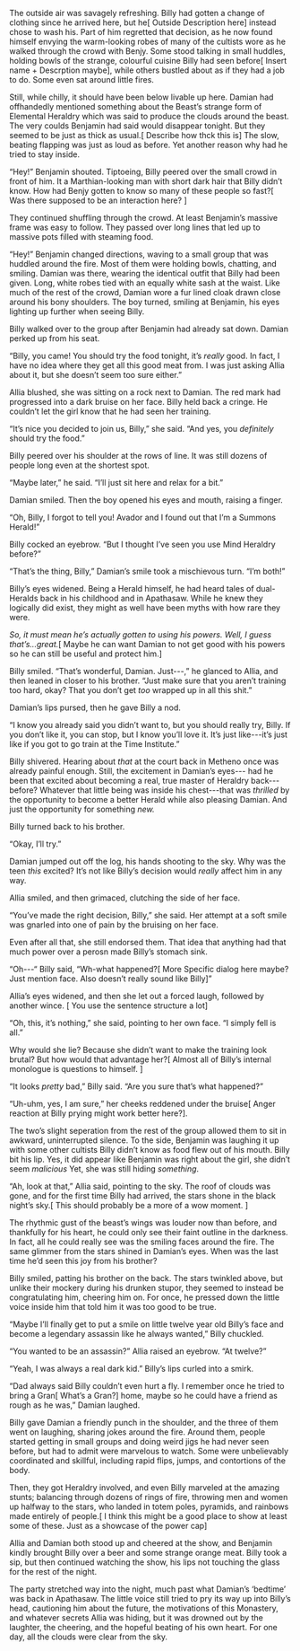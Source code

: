 The outside air was savagely refreshing. Billy had gotten a change of clothing since he arrived here, but he\[ Outside Description here\] instead chose to wash his. Part of him regretted that decision, as he now found himself envying the warm-looking robes of many of the cultists wore as he walked through the crowd with Benjy. Some stood talking in small huddles, holding bowls of the strange, colourful cuisine Billy had seen before\[ Insert name + Descrption maybe\], while others bustled about as if they had a job to do. Some even sat around little fires.

Still, while chilly, it should have been below livable up here. Damian had offhandedly mentioned something about the Beast’s strange form of Elemental Heraldry which was said to produce the clouds around the beast. The very coulds Benjamin had said would disappear tonight. But they seemed to be just as thick as usual.\[ Describe how thck this is\] The slow, beating flapping was just as loud as before. Yet another reason why had he tried to stay inside.

“Hey!” Benjamin shouted. Tiptoeing, Billy peered over the small crowd in front of him. It a Marthian-looking man with short dark hair that Billy didn’t know. How had Benjy gotten to know so many of these people so fast?\[ Was there supposed to be an interaction here? \]

They continued shuffling through the crowd. At least Benjamin’s massive frame was easy to follow. They passed over long lines that led up to massive pots filled with steaming food.

“Hey!” Benjamin changed directions, waving to a small group that was huddled around the fire. Most of them were holding bowls, chatting, and smiling. Damian was there, wearing the identical outfit that Billy had been given. Long, white robes tied with an equally white sash at the waist. Like much of the rest of the crowd, Damian wore a fur lined cloak drawn close around his bony shoulders. The boy turned, smiling at Benjamin, his eyes lighting up further when seeing Billy.

Billy walked over to the group after Benjamin had already sat down. Damian perked up from his seat.

“Billy, you came! You should try the food tonight, it’s *really* good. In fact, I have no idea where they get all this good meat from. I was just asking Allia about it, but she doesn’t seem too sure either.”

Allia blushed, she was sitting on a rock next to Damian. The red mark had progressed into a dark bruise on her face. Billy held back a cringe. He couldn’t let the girl know that he had seen her training.

“It’s nice you decided to join us, Billy,” she said. “And yes, you *definitely* should try the food.”

Billy peered over his shoulder at the rows of line. It was still dozens of people long even at the shortest spot.

“Maybe later,” he said. “I’ll just sit here and relax for a bit.”

Damian smiled. Then the boy opened his eyes and mouth, raising a finger. 

“Oh, Billy, I forgot to tell you! Avador and I found out that I’m a Summons Herald!”

Billy cocked an eyebrow. “But I thought I’ve seen you use Mind Heraldry before?”

“That’s the thing, Billy,” Damian’s smile took a mischievous turn. “I’m both!”

Billy’s eyes widened. Being a Herald himself, he had heard tales of dual-Heralds back in his childhood and in Apathasaw. While he knew they logically did exist, they might as well have been myths with how rare they were.

*So, it must mean he’s actually gotten to using his powers. Well, I guess that’s...great.*\[ Maybe he can want Damian to not get good with his powers so he can still be useful and protect him.\]

Billy smiled. “That’s wonderful, Damian. Just---,” he glanced to Allia, and then leaned in closer to his brother. “Just make sure that you aren’t training too hard, okay? That you don’t get *too* wrapped up in all this shit.”

Damian’s lips pursed, then he gave Billy a nod.

“I know you already said you didn’t want to, but you should really try, Billy. If you don’t like it, you can stop, but I know you’ll love it. It’s just like---it’s just like if you got to go train at the Time Institute.”

Billy shivered. Hearing about *that* at the court back in Metheno once was already painful enough. Still, the excitement in Damian’s eyes--- had he been that excited about becoming a real, true master of Heraldry back---before? Whatever that little being was inside his chest---that was *thrilled* by the opportunity to become a better Herald while also pleasing Damian. And just the opportunity for something *new.*

Billy turned back to his brother. 

“Okay, I’ll try.”

Damian jumped out off the log, his hands shooting to the sky. Why was the teen *this* excited? It’s not like Billy’s decision would *really* affect him in any way.

Allia smiled, and then grimaced, clutching the side of her face.

“You’ve made the right decision, Billy,” she said. Her attempt at a soft smile was gnarled into one of pain by the bruising on her face.

Even after all that, she still endorsed them. That idea that anything had that much power over a perosn made Billy’s stomach sink. 

“Oh---“ Billy said, “Wh-what happened?\[ More Specific dialog here maybe? Just mention face. Also doesn’t really sound like Billy\]”

Allia’s eyes widened, and then she let out a forced laugh, followed by another wince. \[ You use the sentence structure a lot\]

“Oh, this, it’s nothing,” she said, pointing to her own face. “I simply fell is all.”

Why would she lie? Because she didn’t want to make the training look brutal? But how would that advantage her?\[ Almost all of Billy’s internal monologue is questions to himself. \]

“It looks *pretty* bad,” Billy said. “Are you sure that’s what happened?”

“Uh-uhm, yes, I am sure,” her cheeks reddened under the bruise\[ Anger reaction at Billy prying might work better here?\]. 

The two’s slight seperation from the rest of the group allowed them to sit in awkward, uninterrupted silence. To the side, Benjamin was laughing it up with some other cultists Billy didn’t know as food flew out of his mouth. Billy bit his lip. Yes, it did appear like Benjamin was right about the girl, she didn’t seem *malicious*  Yet, she was still hiding *something*. 

“Ah, look at that,” Allia said, pointing to the sky. The roof of clouds was gone, and for the first time Billy had arrived, the stars shone in the black night’s sky.\[ This should probably be a more of a wow moment. \]

The rhythmic gust of the beast’s wings was louder now than before, and thankfully for his heart, he could only see their faint outline in the darkness. In fact, all he could really see was the smiling faces around the fire. The same glimmer from the stars shined in Damian’s eyes. When was the last time he’d seen this joy from his brother?

Billy smiled, patting his brother on the back. The stars twinkled above, but unlike their mockery during his drunken stupor, they seemed to instead be congratulating him, cheering him on. For once, he pressed down the little voice inside him that told him it was too good to be true.

“Maybe I’ll finally get to put a smile on little twelve year old Billy’s face and become a legendary assassin like he always wanted,” Billy chuckled.

“You wanted to be an assassin?” Allia raised an eyebrow. “At twelve?”

“Yeah, I was always a real dark kid.” Billy’s lips curled into a smirk.

“Dad always said Billy couldn’t even hurt a fly. I remember once he tried to bring a Gran\[ What’s a Gran?\] home, maybe so he could have a friend as rough as he was,” Damian laughed.

Billy gave Damian a friendly punch in the shoulder, and the three of them went on laughing, sharing jokes around the fire. Around them, people started getting in small groups and doing weird jigs he had never seen before, but had to admit were marvelous to watch. Some were unbelievably coordinated and skillful, including rapid flips, jumps, and contortions of the body. 

Then, they got Heraldry involved, and even Billy marveled at the amazing stunts; balancing through dozens of rings of fire, throwing men and women up halfway to the stars, who landed in totem poles, pyramids, and rainbows made entirely of people.\[ I think this might be a good place to show at least some of these. Just as a showcase of the power cap\]

Allia and Damian both stood up and cheered at the show, and Benjamin kindly brought Billy over a beer and some strange orange meat. Billy took a sip, but then continued watching the show, his lips not touching the glass for the rest of the night.

The party stretched way into the night, much past what Damian’s ‘bedtime’ was back in Apathasaw. The little voice still tried to pry its way up into Billy’s head, cautioning him about the future, the motivations of this Monastery, and whatever secrets Allia was hiding, but it was drowned out by the laughter, the cheering, and the hopeful beating of his own heart. For one day, all the clouds were clear from the sky.
